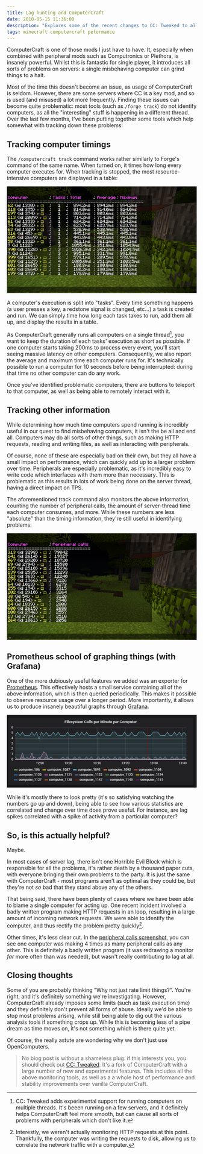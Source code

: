 ```yaml
---
title: Lag hunting and ComputerCraft
date: 2018-05-15 11:36:00
description: "Explores some of the recent changes to CC: Tweaked to allow better performance monitoring of computers."
tags: minecraft computercraft peformance
---
```


ComputerCraft is one of those mods I just have to have. It, especially when combined with peripheral mods such as
Computronics or Plethora, is insanely powerful. Whilst this is fantastic for single player, it introduces all sorts of
problems on servers: a single misbehaving computer can grind things to a halt.

Most of the time this doesn't become an issue, as usage of ComputerCraft is seldom. However, there are some servers
where CC is a key mod, and so is used (and misused) a lot more frequently. Finding these issues can become quite
problematic: most tools (such as `/forge track`) do not identify computers, as all the "interesting" stuff is happening
in a different thread. Over the last few months, I've been putting together some tools which help somewhat with tracking
down these problems:

## Tracking computer timings
The `/computercraft track` command works rather similarly to Forge's command of the same name. When turned on, it times
how long every computer executes for. When tracking is stopped, the most resource-intensive computers are displayed in a
table:

![Timings for a set of Computers](/assets/img/posts/cc-track-times.png)

A computer's execution is split into "tasks". Every time something happens (a user presses a key, a redstone signal is
changed, etc…) a task is created and run. We can simply time how long each task takes to run, add them all up, and
display the results in a table.

As ComputerCraft generally runs all computers on a single thread[^thread], you want to keep the duration of each tasks'
execution as short as possible. If one computer starts taking 200ms to process every event, you'll start seeing massive
latency on other computers. Consequently, we also report the average and maximum time each computer runs for. It's
technically possible to run a computer for 10 seconds before being interrupted: during that time no other computer can
do any work.

Once you've identified problematic computers, there are buttons to teleport to that computer, as well as being able to
remotely interact with it.

## Tracking other information
While determining how much time computers spend running is incredibly useful in our quest to find misbehaving computers,
it isn't the be all and end all. Computers may do all sorts of other things, such as making HTTP requests, reading and
writing files, as well as interacting with peripherals.

Of course, none of these are especially bad on their own, but they all have a small impact on performance, which can
quickly add up to a larger problem over time. Peripherals are especially problematic, as it's incredibly easy to write
code which interfaces with them more than necessary. This is problematic as this results in lots of work being done on
the server thread, having a direct impact on TPS.

The aforementioned track command also monitors the above information, counting the number of peripheral calls, the
amount of server-thread time each computer consumes, and more. While these numbers are less "absolute" than the timing
information, they're still useful in identifying problems.

<a name="track-peripheral"></a>

![Peripheral usage a set of Computers](/assets/img/posts/cc-track-peripheral.png)

## Prometheus school of graphing things (with Grafana)
One of the more dubiously useful features we added was an exporter for [Prometheus][prometheus]. This effectively hosts
a small service containing all of the above information, which is then queried periodically. This makes it possible to
observe resource usage over a longer period. More importantly, it allows us to produce insanely beautiful graphs through
[Grafana][grafana].

![Plot of filesystem usage per-computer](/assets/img/posts/cc-track-grafana-fs.png)

While it's mostly there to look pretty (it's so satisfying watching the numbers go up and down), being able to see how
various statistics are correlated and change over time does prove useful. For instance, are lag spikes correlated with a
spike of activity from a particular computer?

## So, is this actually helpful?
Maybe.

In most cases of server lag, there isn't one Horrible Evil Block which is responsible for all the problems, it's rather
death by a thousand paper cuts, with everyone bringing their own problems to the party. It is just the same with
ComputerCraft - most programs aren't as optimal as they could be, but they're not _so_ bad that they stand above any of
the others.

That being said, there have been plenty of cases where we have been able to blame a single computer for acting up. One
recent incident involved a badly written program making HTTP requests in an loop, resulting in a large amount of
incoming network requests. We were able to identify the computer, and thus rectify the problem pretty
quickly[^http_spam].

Other times, it's less clear cut. In the [peripheral calls screenshot](#track-peripheral), you can see one computer was
making 4 times as many peripheral calls as any other. This is definitely a badly written program (it was redrawing a
monitor _far_ more often than was needed), but wasn't really contributing to lag at all.

## Closing thoughts
Some of you are probably thinking "Why not just rate limit things?". You're right, and it's definitely something we're
investigating. However, ComputerCraft already imposes some limits (such as task execution time) and they definitely
don't prevent all forms of abuse.  Ideally we'd be able to stop most problems arising, while still being able to dig out
the various analysis tools if something crops up. While this is becoming less of a pipe dream as time moves on, it's not
something which is there quite yet.

Of course, the really astute are wondering why we don't just use OpenComputers.

> No blog post is without a shameless plug: if this interests you, you should check out [CC: Tweaked][cctweaked]. It's a
> fork of ComputerCraft with a large number of new and experimental features. This includes all the above monitoring
> tools, as well as a a whole host of performance and stability improvements over vanilla ComputerCraft.

[^thread]: CC: Tweaked adds experimental support for running computers on multiple threads. It's beeen running on a few
           servers, and it definitely helps ComputerCraft feel more smooth, but can cause all sorts of problems with
           peripherals which don't like it.

[^http_spam]: Interestly, we weren't actually monitoring HTTP requests at this point. Thankfully, the computer was
              writing the requests to disk, allowing us to correlate the network traffic with a computer.

[prometheus]: https://prometheus.io/ "Prometheus - Monitoring system & time series database"
[grafana]: https://grafana.com/ "Grafana - The open pltform for analytics and monitoring"
[cctweaked]: https://minecraft.curseforge.com/projects/cc-tweaked "CC: Tweaked's CurseForge page"
